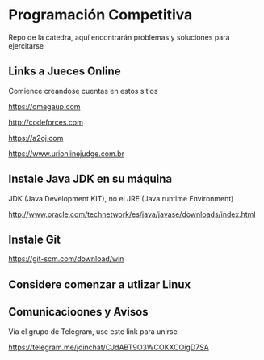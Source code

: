 # Programación Competitiva

Repo de la catedra, aquí encontrarán problemas y soluciones para ejercitarse

## Links a Jueces Online

Comience creandose cuentas en estos sitios

https://omegaup.com

http://codeforces.com

https://a2oj.com

https://www.urionlinejudge.com.br

## Instale Java JDK en su máquina

JDK (Java Development KIT), no el JRE (Java runtime Environment)

http://www.oracle.com/technetwork/es/java/javase/downloads/index.html

## Instale Git

https://git-scm.com/download/win

## Considere comenzar a utlizar Linux

## Comunicacioones y Avisos

Vía el grupo de Telegram, use este link para unirse

https://telegram.me/joinchat/CJdABT9O3WCOKXCOigD7SA

